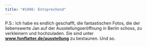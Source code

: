 ```yaml
---
title: "#1496: Entsprechend"
---
```


P.S.:
Ich habe es endlich geschafft, die fantastischen Fotos, die der liebenswerte Jan auf der Ausstellungseröffnung in Berlin schoss, zu verkleinern und hochzuladen.
Sie sind unter <a href="http://www.fonflatter.de/ausstellung"><strong>www.fonflatter.de/ausstellung</strong></a> zu bestaunen.
Und so.

